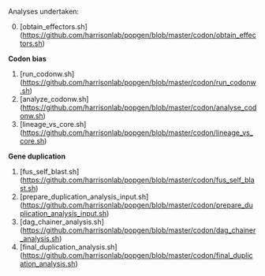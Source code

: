 Analyses undertaken:

0) [obtain_effectors.sh] (https://github.com/harrisonlab/popgen/blob/master/codon/obtain_effectors.sh)

**Codon bias**
1) [run_codonw.sh] (https://github.com/harrisonlab/popgen/blob/master/codon/run_codonw.sh)
2) [analyze_codonw.sh] (https://github.com/harrisonlab/popgen/blob/master/codon/analyse_codonw.sh)
3) [lineage_vs_core.sh] (https://github.com/harrisonlab/popgen/blob/master/codon/lineage_vs_core.sh)

**Gene duplication**
1) [fus_self_blast.sh] (https://github.com/harrisonlab/popgen/blob/master/codon/fus_self_blast.sh)
2) [prepare_duplication_analysis_input.sh] (https://github.com/harrisonlab/popgen/blob/master/codon/prepare_duplication_analysis_input.sh)
3) [dag_chainer_analysis.sh] (https://github.com/harrisonlab/popgen/blob/master/codon/dag_chainer_analysis.sh)
4) [final_duplication_analysis.sh] (https://github.com/harrisonlab/popgen/blob/master/codon/final_duplication_analysis.sh)
